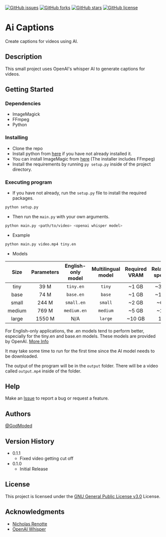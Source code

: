 [![GitHub issues](https://img.shields.io/github/issues/godmoded/ai-captions?style=for-the-badge)](https://github.com/godmoded/ai-captions/issues)
[![GitHub forks](https://img.shields.io/github/forks/godmoded/ai-captions?style=for-the-badge)](https://github.com/godmoded/ai-captions/network)
[![GitHub stars](https://img.shields.io/github/stars/godmoded/ai-captions?style=for-the-badge)](https://github.com/godmoded/ai-captions/stargazers)
[![GitHub license](https://img.shields.io/github/license/godmoded/ai-captions?style=for-the-badge)](https://github.com/GodModed/ai-captions/blob/master/LICENSE)

# Ai Captions

Create captions for videos using AI.

## Description

This small project uses OpenAI's whisper AI to generate captions for videos.

## Getting Started

### Dependencies

* ImageMagick
* FFmpeg
* Python

### Installing

* Clone the repo
* Install python from [here](https://www.python.org/downloads/) if you have not already installed it.
* You can install ImageMagic from [here](https://imagemagick.org/script/download.php) (The installer includes FFmpeg)
* Install the requirements by running `py setup.py` inside of the project directory.

### Executing program

* If you have not already, run the `setup.py` file to install the required packages.
```bash
python setup.py
```
* Then run the `main.py` with your own arguments.
```bash
python main.py <path/to/video> <openai whisper model>
```
* Example
```bash
python main.py video.mp4 tiny.en
```
* Models

|  Size  | Parameters | English-only model | Multilingual model | Required VRAM | Relative speed |
|:------:|:----------:|:------------------:|:------------------:|:-------------:|:--------------:|
|  tiny  |    39 M    |     `tiny.en`      |       `tiny`       |     ~1 GB     |      ~32x      |
|  base  |    74 M    |     `base.en`      |       `base`       |     ~1 GB     |      ~16x      |
| small  |   244 M    |     `small.en`     |      `small`       |     ~2 GB     |      ~6x       |
| medium |   769 M    |    `medium.en`     |      `medium`      |     ~5 GB     |      ~2x       |
| large  |   1550 M   |        N/A         |      `large`       |    ~10 GB     |       1x       |

For English-only applications, the .en models tend to perform better, especially for the tiny.en and base.en models.
These models are provided by OpenAI. [More Info](https://github.com/openai/whisper/blob/main/README.md)

It may take some time to run for the first time since the AI model needs to be downloaded.

The output of the program will be in the `output` folder. There will be a video called `output.mp4` inside of the folder.
## Help

Make an [Issue](https://github.com/GodModed/ai-captions/issues) to report a bug or request a feature.

## Authors

[@GodModed](https://github.com/GodModed)

## Version History

* 0.1.1
   * Fixed video getting cut off
* 0.1.0
    * Initial Release

## License

This project is licensed under the [GNU General Public License v3.0](https://github.com/GodModed/ai-captions/blob/main/LICENSE) License.

## Acknowledgments

* [Nicholas Renotte](https://www.youtube.com/watch?v=_xVTgdpokH4)
* [OpenAI Whisper](https://github.com/openai/whisper)
